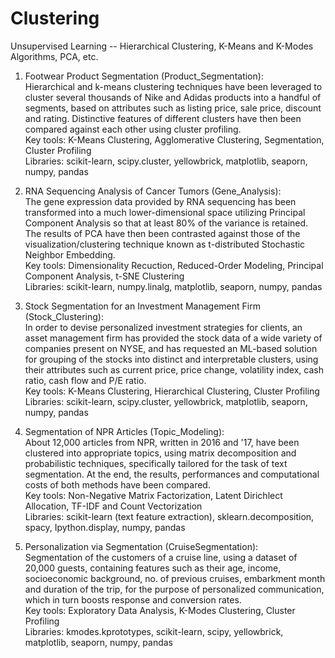 # Clustering
Unsupervised Learning -- Hierarchical Clustering, K-Means and K-Modes Algorithms, PCA, etc.

1) Footwear Product Segmentation (Product_Segmentation): <br>
Hierarchical and k-means clustering techniques have been leveraged to cluster several thousands of Nike and Adidas products 
into a handful of segments, based on attributes such as listing price, sale price, discount and rating. Distinctive features
of different clusters have then been compared against each other using cluster profiling. <br>
Key tools: K-Means Clustering, Agglomerative Clustering, Segmentation, Cluster Profiling <br>
Libraries: scikit-learn, scipy.cluster, yellowbrick, matplotlib, seaporn, numpy, pandas

2) RNA Sequencing Analysis of Cancer Tumors (Gene_Analysis): <br>
The gene expression data provided by RNA sequencing has been transformed into a much lower-dimensional space utilizing Principal
Component Analysis so that at least 80% of the variance is retained. The results of PCA have then been contrasted against those of 
the visualization/clustering technique known as t-distributed Stochastic Neighbor Embedding. <br>
Key tools: Dimensionality Recuction, Reduced-Order Modeling, Principal Component Analysis, t-SNE Clustering <br>
Libraries: scikit-learn, numpy.linalg, matplotlib, seaporn, numpy, pandas


3) Stock Segmentation for an Investment Management Firm (Stock_Clustering): <br>
In order to devise personalized investment strategies for clients, an asset management firm has provided the stock data of a
wide variety of companies present on NYSE, and has requested an ML-based solution for grouping of the stocks into distinct and 
interpretable clusters, using their attributes such as current price, price change, volatility index, cash ratio, cash flow and
P/E ratio. <br>
Key tools: K-Means Clustering, Hierarchical Clustering, Cluster Profiling <br>
Libraries: scikit-learn, scipy.cluster, yellowbrick, matplotlib, seaporn, numpy, pandas


4)  Segmentation of NPR Articles (Topic_Modeling): <br>
About 12,000 articles from NPR, written in 2016 and '17, have been clustered into appropriate topics, using matrix 
decomposition and probabilistic techniques, specifically tailored for the task of text segmentation. At the end,
the results, performances and computational costs of both methods have been compared. <br>
Key tools: Non-Negative Matrix Factorization, Latent Dirichlect Allocation, TF-IDF and Count Vectorization <br>
Libraries: scikit-learn (text feature extraction), sklearn.decomposition, spacy, Ipython.display, numpy, pandas


5) Personalization via Segmentation (CruiseSegmentation): <br>
Segmentation of the customers of a cruise line, using a dataset of 20,000 guests, containing features such as their age, income,
socioeconomic background, no. of previous cruises, embarkment month and duration of the trip, for the purpose of personalized 
communication, which in turn boosts response and conversion rates. <br>
Key tools: Exploratory Data Analysis, K-Modes Clustering, Cluster Profiling <br>
Libraries: kmodes.kprototypes, scikit-learn, scipy, yellowbrick, matplotlib, seaporn, numpy, pandas
